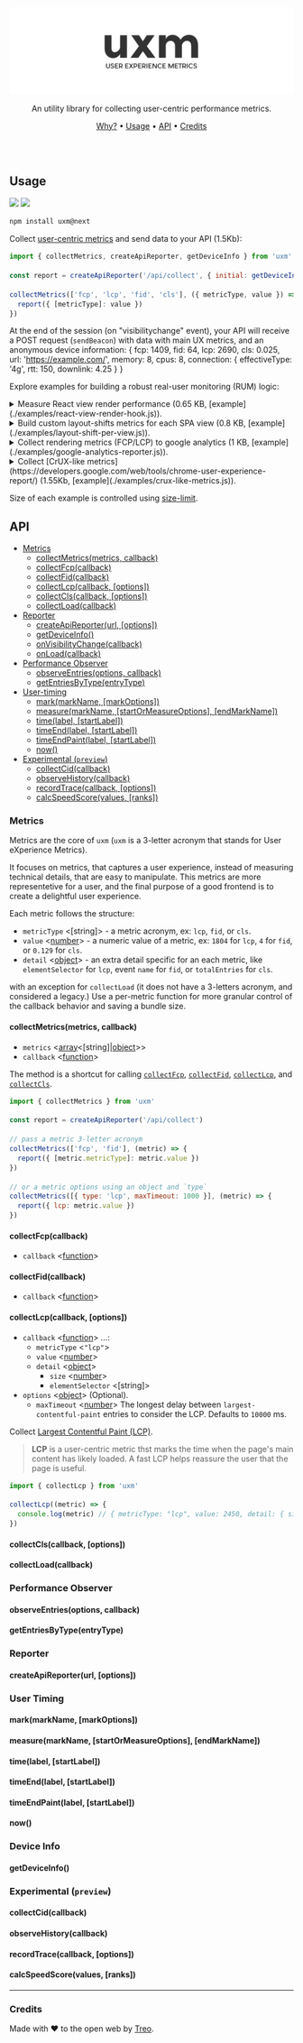 <p align="center">
  <img src="./.github/logo.png" />
</p>

<p align="center">
  An utility library for collecting user-centric performance metrics.
</p>

<p align="center">
  <a href="#">Why?</a> • <a href="#usage">Usage</a> • <a href="#api">API</a> • <a href="#credits">Credits</a>
</p>

<br/>
<br/>

## Usage

[![](https://img.shields.io/npm/v/uxm.svg)](https://npmjs.org/package/uxm)
[![](https://img.shields.io/badge/license-MIT-blue.svg)](./LICENSE)

```bash
npm install uxm@next
```

Collect [user-centric metrics](https://web.dev/metrics/) and send data to your API (1.5Kb):

```js
import { collectMetrics, createApiReporter, getDeviceInfo } from 'uxm'

const report = createApiReporter('/api/collect', { initial: getDeviceInfo() })

collectMetrics(['fcp', 'lcp', 'fid', 'cls'], ({ metricType, value }) => {
  report({ [metricType]: value })
})
```

At the end of the session (on "visibilitychange" event),
your API will receive a POST request (`sendBeacon`) with data with main UX metrics, and an anonymous device information: {
fcp: 1409, fid: 64, lcp: 2690, cls: 0.025, url: 'https://example.com/',
memory: 8, cpus: 8, connection: { effectiveType: '4g', rtt: 150, downlink: 4.25 }
}

Explore examples for building a robust real-user monitoring (RUM) logic:

<details>
 <summary>Measure React view render performance (0.65 KB, [example](./examples/react-view-render-hook.js)).</summary><br>

```js
import { time, timeEndPaint } from 'uxm'

export function App() {
  useView('app')
  return 'Hello from React'
}

function useView(viewName) {
  const label = `render:${viewName}`
  time(label)
  useEffect(() => timeEndPaint(label), [])
}
```

</details>

<details>
 <summary>Build custom layout-shifts metrics for each SPA view (0.8 KB, [example](./examples/layout-shift-per-view.js)).</summary><br>

```js
import { observeEntries } from 'uxm'
import { observeHistory } from 'uxm/experimental'

/** @type {{ url: string, cls: number }[]} */
let views = []
let cls = 0

// cummulate `layout-shift` values, with an input

observeEntries('layout-shift', (layoutShiftEntries) => {
  layoutShiftEntries.forEach((e) => {
    if (!e.hadRecentInput) cls += e.value
  })
})

// observe `history` changes
// and reset `cls` when it changes

observeHistory((e) => {
  views.push({ url: e.prevUrl, cls })
  cls = 0
})
```

</details>

<details>
 <summary>Collect rendering metrics (FCP/LCP) to google analytics (1 KB, [example](./examples/google-analytics-reporter.js)).</summary><br>

Learn more about [using google analytics for site speed monitoring](https://philipwalton.com/articles/the-google-analytics-setup-i-use-on-every-site-i-build/#performance-tracking)

```js
import { collectFcp, collectLcp } from 'uxm'

collectFcp(reportToGoogleAnalytics)
collectLcp(reportToGoogleAnalytics)

function reportToGoogleAnalytics(metric) {
  ga('send', 'event', {
    eventCategory: 'Performance Metrics',
    eventAction: 'track',
    [metric.metricType]: metric.value,
  })
}
```

</details>

<details>
 <summary>Collect [CrUX-like metrics](https://developers.google.com/web/tools/chrome-user-experience-report/) (1.55Kb, [example](./examples/crux-like-metrics.js)).</summary><br>

```js
import { getDeviceInfo, collectLoad, collectFcp, collectLcp, collectFid, collectCls } from 'uxm'

// init `metrics` and get device information

const { connection } = getDeviceInfo()
const metrics = { effectiveConnectionType: connection.effectiveType }

// collect loading metrics

collectLoad(({ value: load, detail: { domContentLoaded, timeToFirstByte } }) => {
  metrics.timeToFirstByte = timeToFirstByte
  metrics.domContentLoaded = domContentLoaded
  metrics.load = load
})

// collect user-centric metrics

collectFcp(({ value }) => (metrics.firstContentfulPaint = value))
collectLcp(({ value }) => (metrics.largestContentfulPaint = value))
collectFid(({ value }) => (metrics.firstInputDelay = value))
collectCls(({ value }) => (metrics.cumulativeLayoutShift = value))

// all metrics are collected on "visibilitychange" event

console.log(metrics)
//  {
//    "effectiveConnectionType": "4g",
//    "timeToFirstByte": 1204,
//    "domContentLoaded": 1698,
//    "load": 2508
//    "firstContentfulPaint": 1646,
//    "largestContentfulPaint": 3420,
//    "firstInputDelay": 12,
//    "cumulativeLayoutShift": 0.12,
//  }
```

</details>

Size of each example is controlled using [size-limit](./package.json#L74).

## API

- [Metrics](#metrics)
  - [collectMetrics(metrics, callback)](#collectmetricsmetrics-callback)
  - [collectFcp(callback)](#collectfcpcallback)
  - [collectFid(callback)](#collectfidcallback)
  - [collectLcp(callback, [options])](#collectlcpcallback-options)
  - [collectCls(callback, [options])](#collectclscallback-options)
  - [collectLoad(callback)](#collectloadcallback)
- [Reporter](#reporter)
  - [createApiReporter(url, [options])](#)
  - [getDeviceInfo()](#)
  - [onVisibilityChange(callback)](#)
  - [onLoad(callback)](#)
- [Performance Observer](#performance-observer)
  - [observeEntries(options, callback)](#)
  - [getEntriesByType(entryType)](#)
- [User-timing](#user-timing)
  - [mark(markName, [markOptions])](#)
  - [measure(markName, [startOrMeasureOptions], [endMarkName])](#)
  - [time(label, [startLabel])](#)
  - [timeEnd(label, [startLabel])](#)
  - [timeEndPaint(label, [startLabel])](#)
  - [now()](#)
- [Experimental (`preview`)](#experimental-preview)
  - [collectCid(callback)](#)
  - [observeHistory(callback)](#)
  - [recordTrace(callback, [options])](#)
  - [calcSpeedScore(values, [ranks])](#)

### Metrics

Metrics are the core of `uxm` (`uxm` is a 3-letter acronym that stands for User eXperience Metrics).

It focuses on metrics, that captures a user experience, instead of measuring technical details, that are easy to manipulate.
This metrics are more representetive for a user, and the final purpose of a good frontend is to create a delightful user experience.

Each metric follows the structure:

- `metricType` <[string]> - a metric acronym, ex: `lcp`, `fid`, or `cls`.
- `value` <[number]> - a numeric value of a metric, ex: `1804` for `lcp`, `4` for `fid`, or `0.129` for `cls`.
- `detail` <[object]> - an extra detail specific for an each metric, like `elementSelector` for `lcp`, event `name` for `fid`, or `totalEntries` for `cls`.

with an exception for `collectLoad` (it does not have a 3-letters acronym, and considered a legacy.)
Use a per-metric function for more granular control of the callback behavior and saving a bundle size.

#### collectMetrics(metrics, callback)

- `metrics` <[array]<[string]|[object]>>
- `callback` <[function]>

The method is a shortcut for calling [`collectFcp`](#collectfcpcallback), [`collectFid`](#collectfidcallback), [`collectLcp`](#collectlcpcallback-options), and [`collectCls`](#collectclscallback-options).

```js
import { collectMetrics } from 'uxm'

const report = createApiReporter('/api/collect')

// pass a metric 3-letter acronym
collectMetrics(['fcp', 'fid'], (metric) => {
  report({ [metric.metricType]: metric.value })
})

// or a metric options using an object and `type`
collectMetrics([{ type: 'lcp', maxTimeout: 1000 }], (metric) => {
  report({ lcp: metric.value })
})
```

#### collectFcp(callback)

- `callback` <[function](FcpMetric)>

#### collectFid(callback)

- `callback` <[function](FidMetric)>

#### collectLcp(callback, [options])

- `callback` <[function]> ...:
  - `metricType` <`"lcp"`>
  - `value` <[number]>
  - `detail` <[object]>
    - `size` <[number]>
    - `elementSelector` <[string]>
- `options` <[object]> (Optional).
  - `maxTimeout` <[number]> The longest delay between `largest-contentful-paint` entries to consider the LCP. Defaults to `10000` ms.

Collect [Largest Contentful Paint (LCP)](https://web.dev/lcp/).

> **LCP** is a user-centric metric thst marks the time when the page's main content has likely loaded.
> A fast LCP helps reassure the user that the page is useful.

```js
import { collectLcp } from 'uxm'

collectLcp((metric) => {
  console.log(metric) // { metricType: "lcp", value: 2450, detail: { size: 8620, elementSelector: "body > h1" } }
})
```

#### collectCls(callback, [options])

#### collectLoad(callback)

### Performance Observer

#### observeEntries(options, callback)

#### getEntriesByType(entryType)

### Reporter

#### createApiReporter(url, [options])

### User Timing

#### mark(markName, [markOptions])

#### measure(markName, [startOrMeasureOptions], [endMarkName])

#### time(label, [startLabel])

#### timeEnd(label, [startLabel])

#### timeEndPaint(label, [startLabel])

#### now()

### Device Info

#### getDeviceInfo()

### Experimental (`preview`)

#### collectCid(callback)

#### observeHistory(callback)

#### recordTrace(callback, [options])

#### calcSpeedScore(values, [ranks])

---

### Credits

Made with ❤️ to the open web by [Treo](https://treo.sh/).

[array]: https://developer.mozilla.org/en-US/docs/Web/JavaScript/Reference/Global_Objects/Array 'Array'
[function]: https://developer.mozilla.org/en-US/docs/Web/JavaScript/Reference/Global_Objects/Function 'Function'
[number]: https://developer.mozilla.org/en-US/docs/Web/JavaScript/Data_structures#Number_type 'Number'
[object]: https://developer.mozilla.org/en-US/docs/Web/JavaScript/Reference/Global_Objects/Object 'Object'
